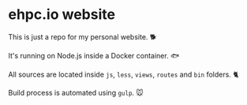 # ehpc.io website

This is just a repo for my personal website. :dog2:

It's running on Node.js inside a Docker container. :fish:

All sources are located inside `js`, `less`, `views`, `routes` and `bin` folders. :cat2:

Build process is automated using `gulp`. :mouse:
